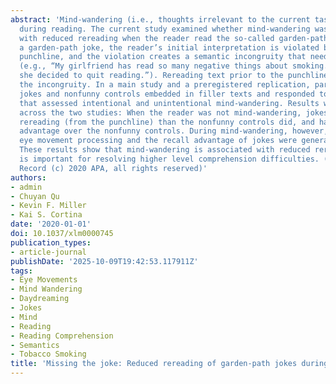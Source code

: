 ```yaml
---
abstract: 'Mind-wandering (i.e., thoughts irrelevant to the current task) occurs frequently
  during reading. The current study examined whether mind-wandering was associated
  with reduced rereading when the reader read the so-called garden-path jokes. In
  a garden-path joke, the reader’s initial interpretation is violated by the final
  punchline, and the violation creates a semantic incongruity that needs to be resolved
  (e.g., “My girlfriend has read so many negative things about smoking. Therefore,
  she decided to quit reading.”). Rereading text prior to the punchline can help resolve
  the incongruity. In a main study and a preregistered replication, participants read
  jokes and nonfunny controls embedded in filler texts and responded to thought probes
  that assessed intentional and unintentional mind-wandering. Results were consistent
  across the two studies: When the reader was not mind-wandering, jokes elicited more
  rereading (from the punchline) than the nonfunny controls did, and had a recall
  advantage over the nonfunny controls. During mind-wandering, however, the additional
  eye movement processing and the recall advantage of jokes were generally reduced.
  These results show that mind-wandering is associated with reduced rereading, which
  is important for resolving higher level comprehension difficulties. (PsycInfo Database
  Record (c) 2020 APA, all rights reserved)'
authors:
- admin
- Chuyan Qu
- Kevin F. Miller
- Kai S. Cortina
date: '2020-01-01'
doi: 10.1037/xlm0000745
publication_types:
- article-journal
publishDate: '2025-10-09T19:42:53.117911Z'
tags:
- Eye Movements
- Mind Wandering
- Daydreaming
- Jokes
- Mind
- Reading
- Reading Comprehension
- Semantics
- Tobacco Smoking
title: 'Missing the joke: Reduced rereading of garden-path jokes during mind-wandering'
---
```

